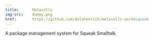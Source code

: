 ```yaml
---
title:      Metacello
img-src:    dummy.png
href:       https://github.com/dalehenrich/metacello-work#squeak
---
```

A package management system for Squeak Smalltalk.